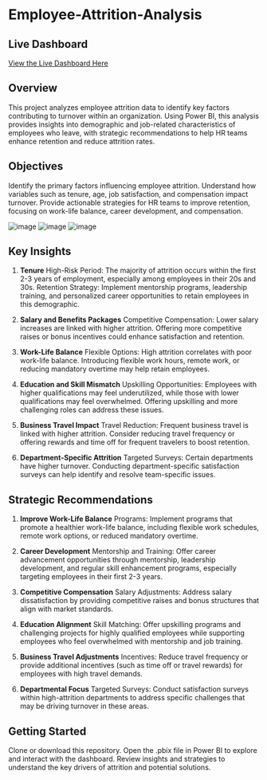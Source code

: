 # Employee-Attrition-Analysis

## Live Dashboard
[View the Live Dashboard Here](https://app.powerbi.com/view?r=eyJrIjoiYTQ5NTNiMDAtYzdhYi00NTZjLWJlYjItOGE4MDczY2U4MjM0IiwidCI6ImZlMzQ2NjBjLWI3MjgtNDI0NC05MDRhLTUwNDg4MTNjZjIzMCJ9)

## Overview
This project analyzes employee attrition data to identify key factors contributing to turnover within an organization. Using Power BI, this analysis provides insights into demographic and job-related characteristics of employees who leave, with strategic recommendations to help HR teams enhance retention and reduce attrition rates.

## Objectives
Identify the primary factors influencing employee attrition.
Understand how variables such as tenure, age, job satisfaction, and compensation impact turnover.
Provide actionable strategies for HR teams to improve retention, focusing on work-life balance, career development, and compensation.

![image](https://github.com/user-attachments/assets/094973a7-f4fa-4394-95b6-90f23f0150ab) ![image](https://github.com/user-attachments/assets/aee7fb24-2b6e-4a27-b335-bf234094f8c1) ![image](https://github.com/user-attachments/assets/3260c0df-32f8-49d8-8953-5cf1df638168)



## Key Insights

1. **Tenure**
High-Risk Period: The majority of attrition occurs within the first 2-3 years of employment, especially among employees in their 20s and 30s.
Retention Strategy: Implement mentorship programs, leadership training, and personalized career opportunities to retain employees in this demographic.

2. **Salary and Benefits Packages**
Competitive Compensation: Lower salary increases are linked with higher attrition. Offering more competitive raises or bonus incentives could enhance satisfaction and retention.

3. **Work-Life Balance**
Flexible Options: High attrition correlates with poor work-life balance. Introducing flexible work hours, remote work, or reducing mandatory overtime may help retain employees.

4. **Education and Skill Mismatch**
Upskilling Opportunities: Employees with higher qualifications may feel underutilized, while those with lower qualifications may feel overwhelmed. Offering upskilling and more challenging roles can address these issues.

5. **Business Travel Impact**
Travel Reduction: Frequent business travel is linked with higher attrition. Consider reducing travel frequency or offering rewards and time off for frequent travelers to boost retention.

6. **Department-Specific Attrition**
Targeted Surveys: Certain departments have higher turnover. Conducting department-specific satisfaction surveys can help identify and resolve team-specific issues.

## Strategic Recommendations

1. **Improve Work-Life Balance**
Programs: Implement programs that promote a healthier work-life balance, including flexible work schedules, remote work options, or reduced mandatory overtime.

2. **Career Development**
Mentorship and Training: Offer career advancement opportunities through mentorship, leadership development, and regular skill enhancement programs, especially targeting employees in their first 2-3 years.

3. **Competitive Compensation**
Salary Adjustments: Address salary dissatisfaction by providing competitive raises and bonus structures that align with market standards.

4. **Education Alignment**
Skill Matching: Offer upskilling programs and challenging projects for highly qualified employees while supporting employees who feel overwhelmed with mentorship and job training.

5. **Business Travel Adjustments**
Incentives: Reduce travel frequency or provide additional incentives (such as time off or travel rewards) for employees with high travel demands.

6. **Departmental Focus**
Targeted Surveys: Conduct satisfaction surveys within high-attrition departments to address specific challenges that may be driving turnover in these areas.

## Getting Started

Clone or download this repository.
Open the .pbix file in Power BI to explore and interact with the dashboard.
Review insights and strategies to understand the key drivers of attrition and potential solutions.
